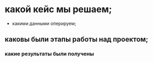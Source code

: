 # какой кейс мы решаем;
* какими данными оперируем;
## каковы были этапы работы над проектом;
### какие результаты были получены